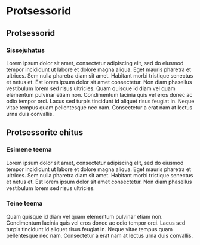 # Protsessorid

## Protsessorid

### Sissejuhatus

Lorem ipsum dolor sit amet, consectetur adipiscing elit, sed do eiusmod tempor incididunt ut labore et dolore magna aliqua. Eget mauris pharetra et ultrices. Sem nulla pharetra diam sit amet. Habitant morbi tristique senectus et netus et. Est lorem ipsum dolor sit amet consectetur. Non diam phasellus vestibulum lorem sed risus ultricies. Quam quisque id diam vel quam elementum pulvinar etiam non. Condimentum lacinia quis vel eros donec ac odio tempor orci. Lacus sed turpis tincidunt id aliquet risus feugiat in. Neque vitae tempus quam pellentesque nec nam. Consectetur a erat nam at lectus urna duis convallis.

## Protsessorite ehitus

### Esimene teema

Lorem ipsum dolor sit amet, consectetur adipiscing elit, sed do eiusmod tempor incididunt ut labore et dolore magna aliqua. Eget mauris pharetra et ultrices. Sem nulla pharetra diam sit amet. Habitant morbi tristique senectus et netus et. Est lorem ipsum dolor sit amet consectetur. Non diam phasellus vestibulum lorem sed risus ultricies. 

### Teine teema

Quam quisque id diam vel quam elementum pulvinar etiam non. Condimentum lacinia quis vel eros donec ac odio tempor orci. Lacus sed turpis tincidunt id aliquet risus feugiat in. Neque vitae tempus quam pellentesque nec nam. Consectetur a erat nam at lectus urna duis convallis.